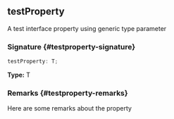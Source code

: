 ## testProperty

A test interface property using generic type parameter

### Signature {#testproperty-signature}

```typescript
testProperty: T;
```

**Type:** T

### Remarks {#testproperty-remarks}

Here are some remarks about the property
